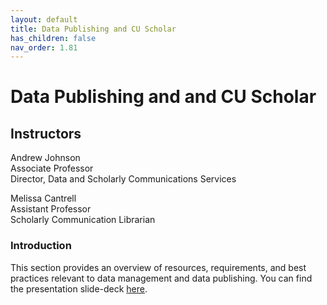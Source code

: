 ```yaml
---
layout: default
title: Data Publishing and CU Scholar
has_children: false
nav_order: 1.81
---
```


# Data Publishing and and CU Scholar

## Instructors

Andrew Johnson  
Associate Professor  
Director, Data and Scholarly Communications Services

Melissa Cantrell  
Assistant Professor  
Scholarly Communication Librarian


### Introduction

This section provides an overview of resources, requirements, and best practices relevant to data management and data publishing. You can find the presentation slide-deck [here](https://cu-boulder-crdds.github.io/data_bootcamp/cu_scholar_publishing/cu_scholar_publishing.pdf).
